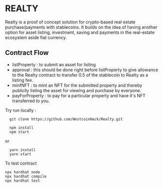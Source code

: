 # REALTY
Realty is a proof of concept solution for crypto-based real estate purchase/payments with stablecoins. It builds on the idea of having another option for asset listing, investment, saving and payments in the real-estate ecosystem aside fiat currency.

## Contract Flow
- listProperty : to submit an asset for listing 
- approval : this should be done right before listProperty to give allowance to the Realty contract to transfer 0.5 of the stablecoin to Realty as a listing fee.
- minfNFT : to mint an NFT for the submitted property and thereby publiclly listing the asset for viewing and purchase by everyone.
- payForProperty : to pay for a particular property and have it's NFT transferred to you.


Try run locally :
```shell
  git clone https://github.com/NestcoinHack/Realty.git
```
```shell
  npm install
  npm start
```
or
```shell  
  yarn install
  yarn start
```
To test contract
```shell
npx hardhat node
npx hardhat compile
npx hardhat test

```
